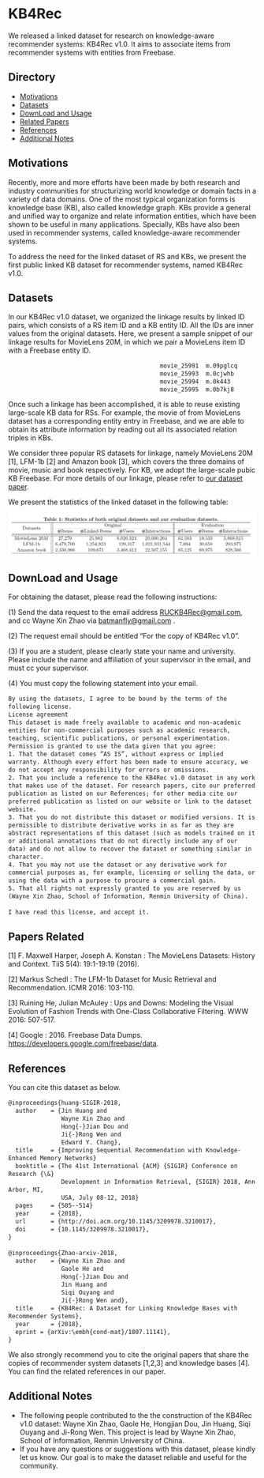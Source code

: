 # KB4Rec
<!--This project is a description for dataset KB4Rec, a knowledge-aware recommder linkage dataset.-->
We released a linked dataset for research on knowledge-aware recommender systems: KB4Rec v1.0. It aims to associate items from recommender systems with entities from Freebase. 
## Directory
* [Motivations](#Motivations)
* [Datasets](#Datasets)
* [DownLoad and Usage](#Download)
* [Related Papers](#Papers)
* [References](#References)
* [Additional Notes](#Addition)

## <div id="Motivations"></div>Motivations
<!--
Nowadays, recommender systems (RS), which aim to match users with interested items, have played an important role in various online applications. Traditional recommendation algorithms mainly focus on learning effective preference models from historical user-item interaction data, e.g. matrix factorization. With the rapid development of Web techniques, various kinds of side information has become available in RSs, called context. In an early stage, such context information is usually unstructured, and its availability is limited to specific data domains or platforms.-->
   
   Recently, more and more efforts have been made by both research and industry communities for structurizing world knowledge or domain facts in a variety of data domains. One of the most typical organization forms is knowledge base (KB), also called knowledge graph. KBs provide a general and unified way to organize and relate information entities, which have been shown to be useful in many applications. Specially, KBs have also been used in recommender systems, called knowledge-aware recommender systems.
   
   To address the need for the linked dataset of RS and KBs, we present the first public linked KB dataset for recommender systems, named KB4Rec v1.0.
   
## <div id="Datasets"></div>Datasets
   <!--In our KB4Rec v1.0 dataset, we organized the linkage results by linked ID pairs, which consists of a RS item ID and a KB entity ID. All the IDs are inner values from the original datasets. Once such a linkage has been accomplished, it is able to reuse existing large-scale KB data for RSs.-->
<!--In our KB4Rec v1.0 dataset, we organized the linkage results by linked ID pairs, which consists of a RS item ID and a KB entity ID. All the IDs are inner values from the original datasets.-->
In our KB4Rec v1.0 dataset, we organized the linkage results by linked ID pairs, which consists of a RS item ID and a KB entity ID. All the IDs are inner values from the original datasets. Here, we present a sample snippet of our linkage results for MovieLens 20M, in which we pair a MovieLens item ID with a Freebase entity ID.

```   
                                           movie_25991	m.09pglcq
                                           movie_25993	m.0cjwhb
                                           movie_25994	m.0k443
                                           movie_25995	m.0b7kj8
```

<!--For example, the movie of <Avatar> from MovieLens dataset has a corresponding entity entry in Freebase, and we are able to obtain its attribute information by reading out all its associated relation triples in KBs.-->
Once such a linkage has been accomplished, it is able to reuse existing large-scale KB data for RSs. For example, the movie of from MovieLens dataset has a corresponding entity entry in Freebase, and we are able to obtain its attribute information by reading out all its associated relation triples in KBs.

   We consider three popular RS datasets for linkage, namely MovieLens 20M [1], LFM-1b [2] and Amazon book [3], which covers the three domains of movie, music and book respectively. For KB, we adopt the large-scale pubic KB Freebase. For more details of our linkage, please refer to [our dataset paper](https://arxiv.org/abs/1807.11141).
   
   We present the statistics of the linked dataset in the following table:
   
   ![detail statistics](table.png)
<!--
### Linkage Detail Statistics：
| Dataset                 | Items      |    Linked-Items    |  Linkage-ratio   | 
|:-------------------------:|:-------------:|:------------:|:------------:|
|MovieLens 20M|27,279 |25,982|95.2%|
|LFM-1b|6,479,700 |1,254,923|19.4%|
|Amazon book|2,330,066 |109,671|4.7%|

## <div id="Models"></div>Models
* KSR 
* [SVDfeature](http://apex.sjtu.edu.cn/projects/33)
-->
## <div id="Download"></div>DownLoad and Usage
<!--To use the datasets, you must read and accept the online agreement.By using the datasets, you agree to be bound by the terms of its license. Send email to RUCKB4Rec@gmail.com. The email should contain following contents:--> 
For obtaining the dataset, please read the following instructions:

(1) Send the data request to the email address RUCKB4Rec@gmail.com, and cc Wayne Xin Zhao via batmanfly@gmail.com .

(2) The request email should be entitled “For the copy of KB4Rec v1.0”.

(3) If you are a student, please clearly state your name and university. Please include the name and affiliation of your supervisor in the email, and must cc your supervisor.

(4) You must copy the following statement into your email.



```
By using the datasets, I agree to be bound by the terms of the following license.
License agreement
This dataset is made freely available to academic and non-academic entities for non-commercial purposes such as academic research, teaching, scientific publications, or personal experimentation. Permission is granted to use the data given that you agree:
1. That the dataset comes “AS IS”, without express or implied warranty. Although every effort has been made to ensure accuracy, we do not accept any responsibility for errors or omissions. 
2. That you include a reference to the KB4Rec v1.0 dataset in any work that makes use of the dataset. For research papers, cite our preferred publication as listed on our References; for other media cite our preferred publication as listed on our website or link to the dataset website.
3. That you do not distribute this dataset or modified versions. It is permissible to distribute derivative works in as far as they are abstract representations of this dataset (such as models trained on it or additional annotations that do not directly include any of our data) and do not allow to recover the dataset or something similar in character.
4. That you may not use the dataset or any derivative work for commercial purposes as, for example, licensing or selling the data, or using the data with a purpose to procure a commercial gain.
5. That all rights not expressly granted to you are reserved by us (Wayne Xin Zhao, School of Information, Renmin University of China).

I have read this license, and accept it.
```

## <div id="Papers"></div>Papers Related
[1] F. Maxwell Harper, Joseph A. Konstan : The MovieLens Datasets: History and Context. TiiS 5(4): 19:1-19:19 (2016).

[2] Markus Schedl : The LFM-1b Dataset for Music Retrieval and Recommendation. ICMR 2016: 103-110.

[3] Ruining He, Julian McAuley : Ups and Downs: Modeling the Visual Evolution of Fashion Trends with One-Class Collaborative Filtering. WWW 2016: 507-517.

[4] Google : 2016. Freebase Data Dumps. https://developers.google.com/freebase/data.

<!--
* Jin Huang, Wayne Xin Zhao, Hong-Jian Dou, Ji-Rong Wen, Edward Y. Chang. Improving Sequential Recommendation with Knowledge-Enhanced Memory Networks. SIGIR 2018: 505-514. [paper](https://dl.acm.org/citation.cfm?doid=3209978.3210017) [code](https://github.com/BetsyHJ/KSR)
-->
## <div id="References"></div>References
   You can cite this dataset as below.

```
@inproceedings{huang-SIGIR-2018,
  author    = {Jin Huang and
               Wayne Xin Zhao and
               Hong{-}Jian Dou and
               Ji{-}Rong Wen and
               Edward Y. Chang},
  title     = {Improving Sequential Recommendation with Knowledge-Enhanced Memory Networks}
  booktitle = {The 41st International {ACM} {SIGIR} Conference on Research {\&}
               Development in Information Retrieval, {SIGIR} 2018, Ann Arbor, MI,
               USA, July 08-12, 2018}
  pages     = {505--514}
  year      = {2018},
  url       = {http://doi.acm.org/10.1145/3209978.3210017},
  doi       = {10.1145/3209978.3210017},
}

@inproceedings{Zhao-arxiv-2018,
  author    = {Wayne Xin Zhao and
               Gaole He and
               Hong{-}Jian Dou and
               Jin Huang and 
               Siqi Ouyang and
               Ji{-}Rong Wen and},
  title     = {KB4Rec: A Dataset for Linking Knowledge Bases with Recommender Systems},
  year      = {2018},
  eprint = {arXiv:\embh{cond-mat}/1807.11141},
}

```
We also strongly recommend you to cite the original papers that share the copies of recommender system datasets [1,2,3] and knowledge bases [4]. You can find the related references in our paper. 

## <div id="Addition"></div>Additional Notes
* The following people contributed to the the construction of the KB4Rec v1.0 dataset: Wayne Xin Zhao, Gaole He, Hongjian Dou, Jin Huang, Siqi Ouyang and Ji-Rong Wen. This project is lead by Wayne Xin Zhao, School of Information, Renmin University of China.
* If you have any questions or suggestions with this dataset, please kindly let us know. Our goal is to make the dataset reliable and useful for the community.
